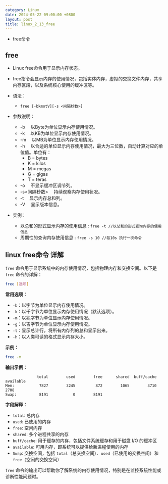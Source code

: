 ```yaml
---
category: Linux
date: 2024-05-22 09:00:00 +0800
layout: post
title: linux_2_13_free
---
```


+ free命令

## free

+ Linux free命令用于显示内存状态。
+ free指令会显示内存的使用情况，包括实体内存，虚拟的交换文件内存，共享内存区段，以及系统核心使用的缓冲区等。

+ 语法：
  + `free [-bkmotV][-s <间隔秒数>]`
+ 参数说明：
    + -b 　以Byte为单位显示内存使用情况。
    + -k 　以KB为单位显示内存使用情况。
    + -m 　以MB为单位显示内存使用情况。
    + -h 　以合适的单位显示内存使用情况，最大为三位数，自动计算对应的单位值。单位有：
        + B = bytes
        + K = kilos
        + M = megas
        + G = gigas
        + T = teras
    + -o 　不显示缓冲区调节列。
    + -s<间隔秒数> 　持续观察内存使用状况。
    + -t 　显示内存总和列。
    + -V 　显示版本信息。

+ 实例：
  + 以总和的形式显示内存的使用信息 : `free -t //以总和的形式查询内存的使用信息`
  + 周期性的查询内存使用信息 : `free -s 10 //每10s 执行一次命令`


## linux free命令 详解

`free` 命令用于显示系统中的内存使用情况，包括物理内存和交换空间。以下是 `free` 命令的详解：

```bash
free [选项]
```

**常用选项：**
- `-b`：以字节为单位显示内存使用情况。
- `-k`：以千字节为单位显示内存使用情况（默认选项）。
- `-m`：以兆字节为单位显示内存使用情况。
- `-g`：以吉字节为单位显示内存使用情况。
- `-t`：显示总计行，将所有内存列的总和显示出来。
- `-h`：以人类可读的格式显示内存大小。

**示例：**
```bash
free -m
```

**输出示例：**
```
              total        used        free      shared  buff/cache   available
Mem:           7827        3245         872        1065        3710        2708
Swap:          8191           0        8191
```

**字段解释：**
- `total`: 总内存
- `used`: 已使用的内存
- `free`: 空闲内存
- `shared`: 多个进程共享的内存
- `buff/cache`: 用于缓存的内存，包括文件系统缓存和用于磁盘 I/O 的缓冲区
- `available`: 可用内存，即系统可以提供给新进程使用的内存
- `Swap`: 交换空间，包括 `total`（总交换空间）、`used`（已使用的交换空间）和 `free`（空闲的交换空间）

`free` 命令的输出可以帮助你了解系统的内存使用情况，特别是在监控系统性能或诊断性能问题时。